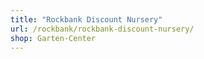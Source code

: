 ```yaml
---
title: "Rockbank Discount Nursery"
url: /rockbank/rockbank-discount-nursery/
shop: Garten-Center
---
```

